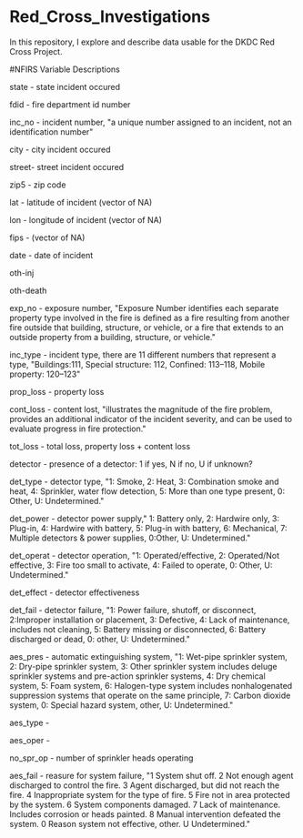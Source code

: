 # Red_Cross_Investigations
In this repository, I explore and describe data usable for the DKDC Red Cross Project.

#NFIRS Variable Descriptions

state - state incident occured

fdid - fire department id number

inc_no - incident number, "a unique number assigned to an incident, not an identification number"

city - city incident occured

street- street incident occured

zip5 - zip code

lat - latitude of incident (vector of NA)

lon - longitude of incident (vector of NA)

fips - (vector of NA)

date - date of incident

oth-inj

oth-death

exp_no - exposure number, "Exposure Number identifies each separate property type involved in the fire
  is defined as a fire resulting from another fire outside that building, structure, or vehicle, or 
  a fire that extends to an outside property from a building, structure, or vehicle."
  
inc_type - incident type, there are 11 different numbers that represent a type, "Buildings:111,
  Special structure: 112, Confined: 113–118, Mobile property: 120–123"
  
prop_loss - property loss

cont_loss - content lost, "illustrates the magnitude of the fire problem, provides an additional
  indicator of the incident severity, and can be used to evaluate progress in fire protection."
  
tot_loss - total loss, property loss + content loss

detector - presence of a detector: 1 if yes, N if no, U if unknown?

det_type - detector type, "1: Smoke, 2: Heat, 3: Combination smoke and heat, 4: Sprinkler, water flow detection,
  5: More than one type present, 0: Other, U: Undetermined."


det_power - detector power supply," 1: Battery only, 2: Hardwire only, 3: Plug-in,
  4: Hardwire with battery, 5: Plug-in with battery, 6: Mechanical, 7: Multiple detectors & power supplies,
  0:Other, U: Undetermined."
  
det_operat - detector operation, "1: Operated/effective, 2: Operated/Not effective, 3: Fire too small to activate,
  4: Failed to operate, 0: Other, U: Undetermined."
  
det_effect - detector effectiveness

det_fail - detector failure, "1: Power failure, shutoff, or disconnect, 
  2:Improper installation or placement, 3: Defective,
  4: Lack of maintenance, includes not cleaning, 5: Battery missing or disconnected,
  6: Battery discharged or dead, 0: other, U: Undetermined."
  
aes_pres - automatic extinguishing system, "1: Wet-pipe sprinkler system, 2: Dry-pipe sprinkler system,
  3: Other sprinkler system includes deluge sprinkler systems and pre-action sprinkler systems,
  4: Dry chemical system, 5: Foam system, 6: Halogen-type system includes nonhalogenated 
  suppression systems that operate on the same principle, 7: Carbon dioxide system,
  0: Special hazard system, other, U: Undetermined."
  
aes_type - 

aes_oper -

no_spr_op - number of sprinkler heads operating

aes_fail - reasure for system failure, "1 System shut off. 2 Not enough agent discharged to control the fire.
  3 Agent discharged, but did not reach the fire. 4 Inappropriate system for the type of fire.
  5 Fire not in area protected by the system. 6 System components damaged. 
  7 Lack of maintenance. Includes corrosion or heads painted. 8 Manual intervention defeated the system.
  0 Reason system not effective, other. U Undetermined."
